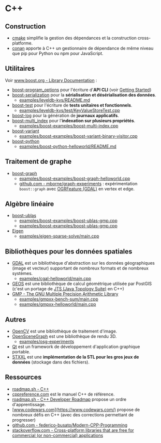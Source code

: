 # C++

## Construction

* [cmake](https://cmake.org/) simplifie la gestion des dépendances et la construction cross-platforme.
* [conan](https://conan.io/) apporte à C++ un gestionnaire de dépendance de même niveau que pip pour Python ou npm pour JavaScript.

## Utilitaires

Voir [www.boost.org - Library Documentation](https://www.boost.org/doc/libs/1_87_0/?view=condensed) :

* [boost-program_options](http://www.boost.org/doc/libs/1_87_0/doc/html/program_options.html) pour l'écriture d'**API CLI** (voir [Getting Started](https://www.boost.org/doc/libs/1_87_0/doc/html/program_options/tutorial.html#id-1.3.31.4.3))
* [boost-serialization](http://www.boost.org/doc/libs/1_87_0/libs/serialization/doc/index.html) pour la **sérialisation et désérialisation des données**.
  * [examples/leveldb-kvs/README.md](examples/leveldb-kvs/README.md)
* [boost-test](http://www.boost.org/doc/libs/1_87_0/libs/test/doc/html/index.html) pour l'écriture de **tests unitaires et fonctionnels**.
  * [examples/leveldb-kvs/test/KeyValueStoreTest.cpp](examples/leveldb-kvs/test/KeyValueStoreTest.cpp)
* [boost-log](http://www.boost.org/doc/libs/1_87_0/libs/log/doc/html/index.html) pour la génération de **journaux applicatifs**.
* [boost-multi_index](https://www.boost.org/doc/libs/1_87_0/libs/multi_index/doc/index.html) pour l'**indexation sur plusieurs propriétés**.
  * [examples/boost-examples/boost-multi-index.cpp](examples/boost-examples/boost-multi-index.cpp)
* [boost-variant](https://www.boost.org/doc/libs/1_87_0/doc/html/variant.html)
  * [examples/boost-examples/boost-variant-binary-visitor.cpp](examples/boost-examples/boost-variant-binary-visitor.cpp)
* [boost-python](https://www.boost.org/doc/libs/1_87_0/libs/python/doc/html/tutorial/index.html)
  * [examples/boost-python-helloworld/README.md](examples/boost-python-helloworld/README.md)


## Traitement de graphe

* [boost-graph](http://www.boost.org/doc/libs/1_87_0/libs/graph/doc/index.html)
  * [examples/boost-examples/boost-graph-helloworld.cpp](examples/boost-examples/boost-graph-helloworld.cpp)
  * [github.com - mborne/graph-experiments](https://github.com/mborne/graph-experiments#readme) : expérimentation `boost::graph` avec [OGRFeature (GDAL)](https://gdal.org/en/stable/doxygen/classOGRFeature.html) en vertex et edge.

## Algèbre linéaire

* [boost-ublas](http://www.boost.org/doc/libs/1_87_0/libs/numeric/ublas/doc/index.html)
  * [examples/boost-examples/boost-ublas-gmp.cpp](examples/boost-examples/boost-ublas-gmp.cpp)
  * [examples/boost-examples/boost-ublas-gmp.cpp](examples/boost-examples/boost-ublas-gmp.cpp)
* [Eigen](https://eigen.tuxfamily.org/dox/GettingStarted.html)
  * [examples/eigen-sparse-solve/main.cpp](examples/eigen-sparse-solve/main.cpp)


## Bibliothèques pour les données spatiales

* [GDAL](http://www.gdal.org/) est un bibliothèque d'abstraction sur les données géographiques (image et vecteur) supportant de nombreux formats et de nombreux systèmes.
  * [examples/cgal-helloworld/main.cpp](examples/cgal-helloworld/main.cpp)
* [GEOS](https://trac.osgeo.org/geos/) est une bibliothèque de calcul géométrique utilisée par PostGIS (c'est un portage de [JTS (Java Topology Suite)](https://github.com/locationtech/jts#jts-topology-suite) en C++)
* [GMP - The GNU Multiple Precision Arithmetic Library](https://gmplib.org/)
  * [examples/gmpxx-bench-sum/main.cpp](examples/gmpxx-bench-sum/main.cpp)
  * [examples/gmpxx-helloworld/main.cpp](examples/gmpxx-helloworld/main.cpp)

## Autres

* [OpenCV](https://opencv.org/) est une bibliothèque de traitement d'image.
* [OpenSceneGraph](http://www.openscenegraph.org/) est une bibliothèque de rendu 3D.
  * [examples/osg-experiments](examples/osg-experiments/README.md)
* [Qt](https://www.qt.io/) est un framework de développement d'application graphique portable.
* [STXXL](http://stxxl.org/) est une **implémentation de la STL pour les gros jeux de données** (stockage dans des fichiers).

## Ressources

* [roadmap.sh - C++](https://roadmap.sh/cpp)
* [cppreference.com](https://fr.cppreference.com/w/cpp) est le manuel C++ de référence.
* [roadmap.sh - C++ Developer Roadmap](https://roadmap.sh/cpp) propose un ordre d'apprentissage.
* [www.codewars.com](https://www.codewars.com/) propose de nombreux défis en C++ (avec des corrections permettant de progresser)
* [github.com - federico-busato/Modern-CPP-Programming](https://github.com/federico-busato/Modern-CPP-Programming?tab=readme-ov-file#readme)
* [stackoverflow.com - Cross-platform libraries that are free for commercial (or non-commercial) applications](https://stackoverflow.com/a/782146)
